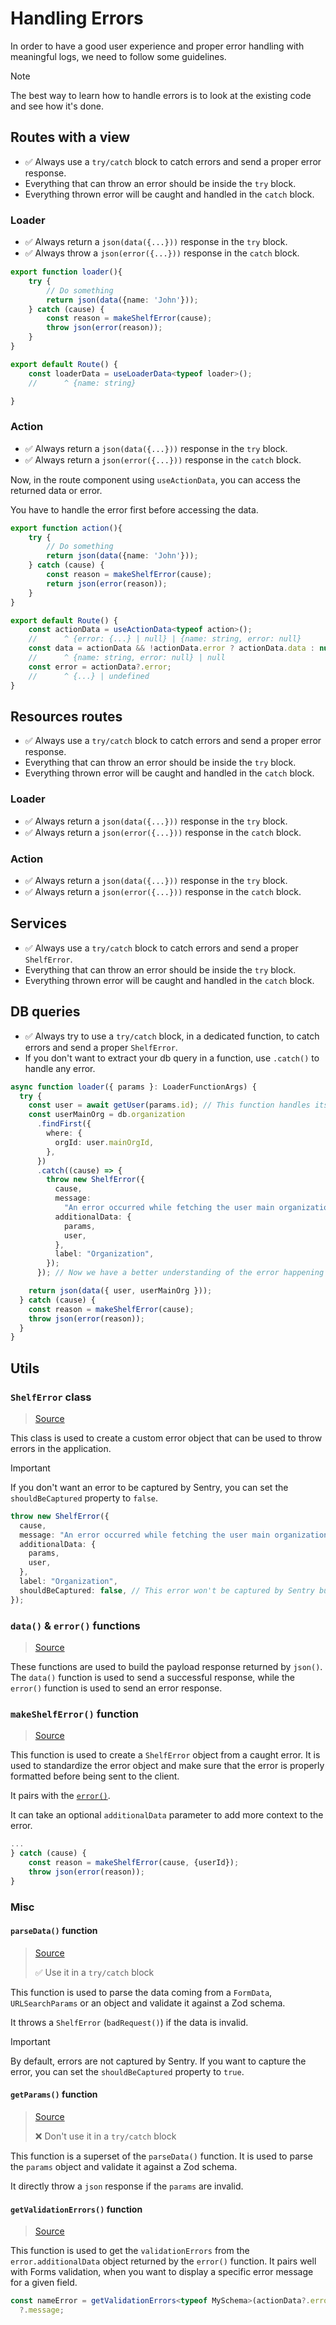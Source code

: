 # Handling Errors

In order to have a good user experience and proper error handling with meaningful logs, we need to follow some guidelines.

> [!NOTE]
> The best way to learn how to handle errors is to look at the existing code and see how it's done.

## Routes with a view

- ✅ Always use a `try/catch` block to catch errors and send a proper error response.
- Everything that can throw an error should be inside the `try` block.
- Everything thrown error will be caught and handled in the `catch` block.

### Loader

- ✅ Always return a `json(data({...}))` response in the `try` block.
- ✅ Always throw a `json(error({...}))` response in the `catch` block.

```ts
export function loader(){
	try {
		// Do something
		return json(data({name: 'John'}));
	} catch (cause) {
		const reason = makeShelfError(cause);
		throw json(error(reason));
	}
}

export default Route() {
	const loaderData = useLoaderData<typeof loader>();
	//      ^ {name: string}

}
```

### Action

- ✅ Always return a `json(data({...}))` response in the `try` block.
- ✅ Always return a `json(error({...}))` response in the `catch` block.

Now, in the route component using `useActionData`, you can access the returned data or error.

You have to handle the error first before accessing the data.

```ts
export function action(){
	try {
		// Do something
		return json(data({name: 'John'}));
	} catch (cause) {
		const reason = makeShelfError(cause);
		return json(error(reason));
	}
}

export default Route() {
	const actionData = useActionData<typeof action>();
	//      ^ {error: {...} | null} | {name: string, error: null}
	const data = actionData && !actionData.error ? actionData.data : null;
	//      ^ {name: string, error: null} | null
	const error = actionData?.error;
	//      ^ {...} | undefined
}
```

## Resources routes

- ✅ Always use a `try/catch` block to catch errors and send a proper error response.
- Everything that can throw an error should be inside the `try` block.
- Everything thrown error will be caught and handled in the `catch` block.

### Loader

- ✅ Always return a `json(data({...}))` response in the `try` block.
- ✅ Always return a `json(error({...}))` response in the `catch` block.

### Action

- ✅ Always return a `json(data({...}))` response in the `try` block.
- ✅ Always return a `json(error({...}))` response in the `catch` block.

## Services

- ✅ Always use a `try/catch` block to catch errors and send a proper `ShelfError`.
- Everything that can throw an error should be inside the `try` block.
- Everything thrown error will be caught and handled in the `catch` block.

## DB queries

- ✅ Always try to use a `try/catch` block, in a dedicated function, to catch errors and send a proper `ShelfError`.
- If you don't want to extract your db query in a function, use `.catch()` to handle any error.

```ts
async function loader({ params }: LoaderFunctionArgs) {
  try {
    const user = await getUser(params.id); // This function handles its own errors
    const userMainOrg = db.organization
      .findFirst({
        where: {
          orgId: user.mainOrgId,
        },
      })
      .catch((cause) => {
        throw new ShelfError({
          cause,
          message:
            "An error occurred while fetching the user main organization",
          additionalData: {
            params,
            user,
          },
          label: "Organization",
        });
      }); // Now we have a better understanding of the error happening here

    return json(data({ user, userMainOrg }));
  } catch (cause) {
    const reason = makeShelfError(cause);
    throw json(error(reason));
  }
}
```

## Utils

### `ShelfError` class

> [Source](/app/utils/error.ts)

This class is used to create a custom error object that can be used to throw errors in the application.

> [!IMPORTANT]
> If you don't want an error to be captured by Sentry, you can set the `shouldBeCaptured` property to `false`.

```ts
throw new ShelfError({
  cause,
  message: "An error occurred while fetching the user main organization",
  additionalData: {
    params,
    user,
  },
  label: "Organization",
  shouldBeCaptured: false, // This error won't be captured by Sentry but will still be logged in the console
});
```

### `data()` & `error()` functions

> [Source](/app/utils/http.server.ts)

These functions are used to build the payload response returned by `json()`. The `data()` function is used to send a successful response, while the `error()` function is used to send an error response.

### `makeShelfError()` function

> [Source](/app/utils/error.ts)

This function is used to create a `ShelfError` object from a caught error. It is used to standardize the error object and make sure that the error is properly formatted before being sent to the client.

It pairs with the [`error()`](/app/utils/http.server.ts).

It can take an optional `additionalData` parameter to add more context to the error.

```ts
...
} catch (cause) {
	const reason = makeShelfError(cause, {userId});
	throw json(error(reason));
}

```

### Misc

#### `parseData()` function

> [Source](/app/utils/http.server.ts)
>
> ✅ Use it in a `try/catch` block

This function is used to parse the data coming from a `FormData`, `URLSearchParams` or an object and validate it against a Zod schema.

It throws a `ShelfError` (`badRequest()`) if the data is invalid.

> [!IMPORTANT]
> By default, errors are not captured by Sentry. If you want to capture the error, you can set the `shouldBeCaptured` property to `true`.

#### `getParams()` function

> [Source](/app/utils/http.server.ts)
>
> ❌ Don't use it in a `try/catch` block

This function is a superset of the `parseData()` function. It is used to parse the `params` object and validate it against a Zod schema.

It directly throw a `json` response if the `params` are invalid.

#### `getValidationErrors()` function

> [Source](/app/utils/http.ts)

This function is used to get the `validationErrors` from the `error.additionalData` object returned by the `error()` function.
It pairs well with Forms validation, when you want to display a specific error message for a given field.

```ts
const nameError = getValidationErrors<typeof MySchema>(actionData?.error).name
  ?.message;
```
